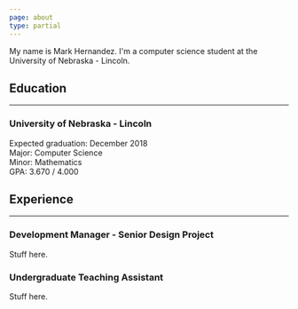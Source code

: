 ```yaml
---
page: about
type: partial
---
```


My name is Mark Hernandez. I'm a computer science student at the University of Nebraska - Lincoln.

## Education
---

### University of Nebraska - Lincoln
Expected graduation: December 2018<br />
Major: Computer Science<br />
Minor: Mathematics<br />
GPA: 3.670 / 4.000

## Experience
---

### Development Manager - Senior Design Project
Stuff here.

### Undergraduate Teaching Assistant
Stuff here.
